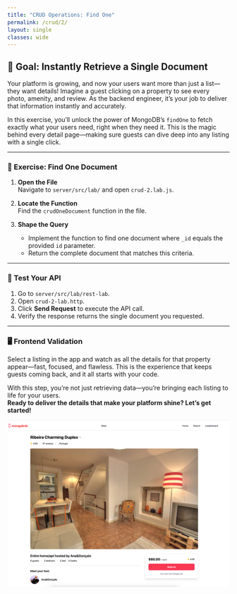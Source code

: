 ```yaml
---
title: "CRUD Operations: Find One"
permalink: /crud/2/
layout: single
classes: wide
---
```


## 🚀 Goal: Instantly Retrieve a Single Document

Your platform is growing, and now your users want more than just a list—they want details! Imagine a guest clicking on a property to see every photo, amenity, and review. As the backend engineer, it’s your job to deliver that information instantly and accurately.

In this exercise, you’ll unlock the power of MongoDB’s `findOne` to fetch exactly what your users need, right when they need it. This is the magic behind every detail page—making sure guests can dive deep into any listing with a single click.

---

### 🧩 Exercise: Find One Document

1. **Open the File**  
   Navigate to `server/src/lab/` and open `crud-2.lab.js`.

2. **Locate the Function**  
   Find the `crudOneDocument` function in the file.

3. **Shape the Query**  
   - Implement the function to find one document where `_id` equals the provided `id` parameter.
   - Return the complete document that matches this criteria.

---

### 🚦 Test Your API

1. Go to `server/src/lab/rest-lab`.
2. Open `crud-2-lab.http`.
3. Click **Send Request** to execute the API call.
4. Verify the response returns the single document you requested.

---

### 🖥️ Frontend Validation

Select a listing in the app and watch as all the details for that property appear—fast, focused, and flawless. This is the experience that keeps guests coming back, and it all starts with your code.

With this step, you’re not just retrieving data—you’re bringing each listing to life for your users.  
**Ready to deliver the details that make your platform shine? Let’s get started!**

![crud-2-lab](../../assets/images/crud-2-lab.png)
